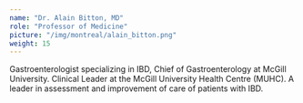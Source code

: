 ```yaml
---
name: "Dr. Alain Bitton, MD"
role: "Professor of Medicine"
picture: "/img/montreal/alain_bitton.png"
weight: 15
---
```


Gastroenterologist specializing in IBD, Chief of Gastroenterology at McGill University. Clinical Leader at the McGill University Health Centre (MUHC). A leader in assessment and improvement of care of patients with IBD.

